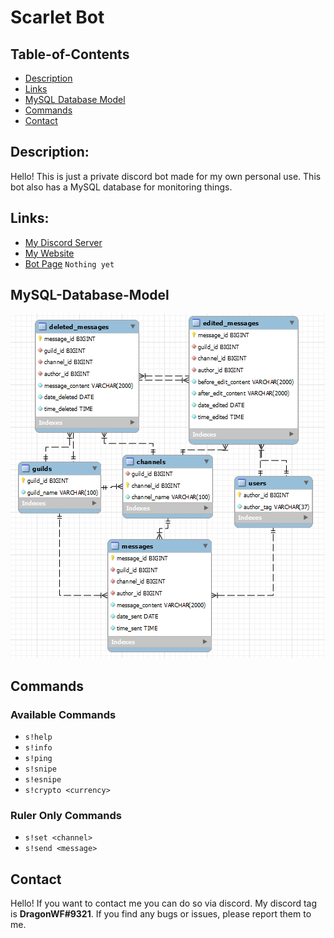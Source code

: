# Scarlet Bot

## Table-of-Contents

- [Description](#description)
- [Links](#links)
- [MySQL Database Model](#MySQL-Database-Model)
- [Commands](#commands)
- [Contact](#contact)

## Description:

Hello! This is just a private discord bot made for my own personal use. This bot also has
a MySQL database for monitoring things.

## Links:

- [My Discord Server](https://discord.gg/9JdnnPN)
- [My Website](https://dragunwf.herokuapp.com/)
- [Bot Page](#) `Nothing yet`

## MySQL-Database-Model

![Picture of Physical Model](sql/schema/scarlet_db_model.PNG)

## Commands

### Available Commands

- `s!help`
- `s!info`
- `s!ping`
- `s!snipe`
- `s!esnipe`
- `s!crypto <currency>`

### Ruler Only Commands

- `s!set <channel>`
- `s!send <message>`

## Contact

Hello! If you want to contact me you can do so via discord. My discord tag is **DragonWF#9321**. If
you find any bugs or issues, please report them to me.
